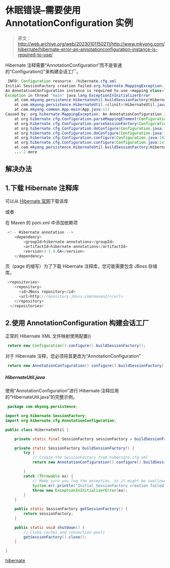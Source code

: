 # 休眠错误–需要使用 AnnotationConfiguration 实例

> 原文：<http://web.archive.org/web/20230101150211/http://www.mkyong.com/hibernate/hibernate-error-an-annotationconfiguration-instance-is-required-to-use/>

Hibernate 注释需要“AnnotationConfiguration”而不是普通的“Configuration()”来构建会话工厂。

```java
 INFO: Configuration resource: /hibernate.cfg.xml
Initial SessionFactory creation failed.org.hibernate.MappingException: 
An AnnotationConfiguration instance is required to use <mapping class="com.mkyong.common.Stock"/>
Exception in thread "main" java.lang.ExceptionInInitializerError
	at com.mkyong.persistence.HibernateUtil.buildSessionFactory(HibernateUtil.java:19)
	at com.mkyong.persistence.HibernateUtil.<clinit>(HibernateUtil.java:8)
	at com.mkyong.common.App.main(App.java:11)
Caused by: org.hibernate.MappingException: An AnnotationConfiguration instance is required to use <mapping class="com.mkyong.common.Stock"/>
	at org.hibernate.cfg.Configuration.parseMappingElement(Configuration.java:1600)
	at org.hibernate.cfg.Configuration.parseSessionFactory(Configuration.java:1555)
	at org.hibernate.cfg.Configuration.doConfigure(Configuration.java:1534)
	at org.hibernate.cfg.Configuration.doConfigure(Configuration.java:1508)
	at org.hibernate.cfg.Configuration.configure(Configuration.java:1428)
	at org.hibernate.cfg.Configuration.configure(Configuration.java:1414)
	at com.mkyong.persistence.HibernateUtil.buildSessionFactory(HibernateUtil.java:13)
	... 2 more 
```

## 解决办法

 ## 1.下载 Hibernate 注释库

可以从 [Hibernate 官网](http://web.archive.org/web/20190310090827/https://www.hibernate.org/397.html)下载该库

或者

在 Maven 的 pom.xml 中添加依赖项

```java
 <!-- Hibernate annotation -->
	<dependency>
		<groupId>hibernate-annotations</groupId>
		<artifactId>hibernate-annotations</artifactId>
		<version>3.3.0.GA</version>
	</dependency> 
```

页（page 的缩写）为了下载 Hibernate 注释库，您可能需要包含 JBoss 存储库。

```java
 <repositories>
    <repository>
      <id>JBoss repository</id>
      <url>http://repository.jboss.com/maven2/</url>
    </repository>
  </repositories> 
```

 ## 2.使用 AnnotationConfiguration 构建会话工厂

正常的 Hibernate XML 文件映射使用配置()

```java
 return new Configuration().configure().buildSessionFactory(); 
```

对于 Hibernate 注释，您必须将其更改为“AnnotationConfiguration”

```java
 return new AnnotationConfiguration().configure().buildSessionFactory(); 
```

##### HibernateUtil.java

使用“AnnotationConfiguration”进行 Hibernate 注释应用的“HibernateUtil.java”的完整示例。

```java
 package com.mkyong.persistence;

import org.hibernate.SessionFactory;
import org.hibernate.cfg.AnnotationConfiguration;

public class HibernateUtil {

    private static final SessionFactory sessionFactory = buildSessionFactory();

    private static SessionFactory buildSessionFactory() {
        try {
            // Create the SessionFactory from hibernate.cfg.xml
            return new AnnotationConfiguration().configure().buildSessionFactory();

        }
        catch (Throwable ex) {
            // Make sure you log the exception, as it might be swallowed
            System.err.println("Initial SessionFactory creation failed." + ex);
            throw new ExceptionInInitializerError(ex);
        }
    }

    public static SessionFactory getSessionFactory() {
        return sessionFactory;
    }

    public static void shutdown() {
    	// Close caches and connection pools
    	getSessionFactory().close();
    }

} 
```

[hibernate](http://web.archive.org/web/20190310090827/http://www.mkyong.com/tag/hibernate/)







